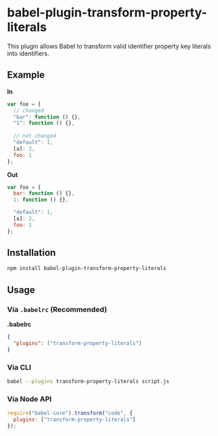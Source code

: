 # babel-plugin-transform-property-literals

This plugin allows Babel to transform valid identifier property key literals into identifiers.

## Example

**In**

```javascript
var foo = {
  // changed
  "bar": function () {},
  "1": function () {},
  
  // not changed
  "default": 1,
  [a]: 2,
  foo: 1
};
```

**Out**

```javascript
var foo = {
  bar: function () {},
  1: function () {},

  "default": 1,
  [a]: 2,
  foo: 1
};
```

## Installation

```sh
npm install babel-plugin-transform-property-literals
```

## Usage

### Via `.babelrc` (Recommended)

**.babelrc**

```json
{
  "plugins": ["transform-property-literals"]
}
```

### Via CLI

```sh
babel --plugins transform-property-literals script.js
```

### Via Node API

```javascript
require("babel-core").transform("code", {
  plugins: ["transform-property-literals"]
});
```
